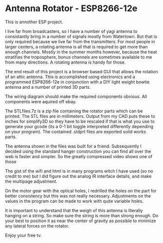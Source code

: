 # Antenna Rotator - ESP8266-12e

This is annother ESP project. 

I live far from broadcasters,  so I have a number of yagi antenna to consistantly bring in a number of signals mostly from Watertown. But that is only required because we live far from the transmitters. For most people in larger centers, a rotating antenna is all that is required to get more than enough channels. Mostly in the summer months however, because the heat stratifies the troposphere, bonus channels are sometimes available to me from many directions. A rotating antenna is handy for those. 

The end result of this project is a browser based GUI that allows the rotation of an attic antenna. This is accomplished using electronics and a programmed ESP8266-12e in conjunction with a DIY light weight bowtie antenna and a number of printed 3D parts.

The wiring diagram should make the required components obvious. All components were aquired off ebay.

The STLfiles.7z is a zip file containing the rotator parts which can be printed. The STL files are in millimeters. Output from my CAD puts these to inches for simplify3D so they have to be rescaled if that is what you use to generate your gcode (its a 0-1 bit toggle interpreted differently depending on your program). The contained .sldprt files are exported solid works parts.

The antenna shown in the files was built for a friend. Subsequently I decided using the standard hanger construction you can find all over the web is faster and simpler. So the greatly compressed video shows one of those

The gist of the wifi and html is in many programs witch I have used (so no credit to me) but I did figure out the analog IR interface details, and make the multipage adjustment.

On the motor gear with the optical holes, I redrilled the holes on the part for better consistency but this was not really necessary. Adjustments on the values in the program can be made to work with quite variable holes.

It is important to understand that the weigh of this antenna is literally hanging on a string. So make sure the string is more than strong enough. Do your best to position it as near the center of gravity as possible to minimize any lateral forces on the rotator.

Enjoy your free tv.

